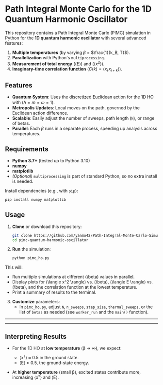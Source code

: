 # Path Integral Monte Carlo for the 1D Quantum Harmonic Oscillator

This repository contains a Path Integral Monte Carlo (PIMC) simulation in Python for the **1D quantum harmonic oscillator** with several advanced features:

1. **Multiple temperatures** (by varying $\beta$ = $\frac{1}{k_B, T}$).
2. **Parallelization** with Python's `multiprocessing`.
3. **Measurement of total energy** ($\langle E \rangle$) and ($\langle x^2 \rangle$).
4. **Imaginary-time correlation function** ($C(k) = \langle x_i \, x_{i+k}\rangle$).

## Features

- **Quantum System**: Uses the discretized Euclidean action for the 1D HO with $(\hbar = m = \omega = 1)$.
- **Metropolis Updates**: Local moves on the path, governed by the Euclidean action difference.
- **Scalable**: Easily adjust the number of sweeps, path length (`N`), or range of betas.
- **Parallel**: Each $\beta$ runs in a separate process, speeding up analysis across temperatures.

## Requirements

- **Python 3.7+** (tested up to Python 3.10)
- **numpy**
- **matplotlib**
- *(Optional)* `multiprocessing` is part of standard Python, so no extra install is needed.

Install dependencies (e.g., with `pip`):
```bash
pip install numpy matplotlib
```

## Usage

1. **Clone** or download this repository:
   ```bash
   git clone https://github.com/yanmo42/Path-Integral-Monte-Carlo-Simulation
   cd pimc-quantum-harmonic-oscillator
   ```
   
2. **Run** the simulation:
   ```bash
   python pimc_ho.py
   ```

This will:
   - Run multiple simulations at different \(\beta\) values in parallel.
   - Display plots for \(\langle x^2 \rangle\) vs. \(\beta\), \(\langle E \rangle\) vs. \(\beta\), and the correlation function at the lowest temperature.
   - Print a summary of results to the terminal.

3. **Customize** parameters:
   - In `pimc_ho.py`, adjust `N`, `n_sweeps`, `step_size`, `thermal_sweeps`, or the list of `betas` as needed (see `worker_run` and the `main()` function).

---



---


## Interpreting Results

- For the 1D HO at **low temperature** (β → ∞), we expect:
  - ⟨x²⟩ ≈ 0.5 in the ground state.
  - ⟨E⟩ ≈ 0.5, the ground-state energy.

- At **higher temperature** (small β), excited states contribute more, increasing ⟨x²⟩ and ⟨E⟩.

